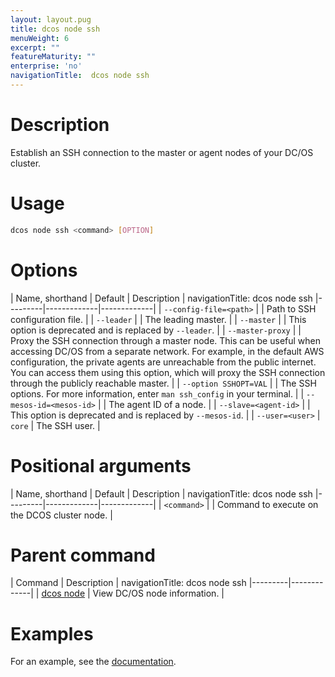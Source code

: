 ```yaml
---
layout: layout.pug
title: dcos node ssh
menuWeight: 6
excerpt: ""
featureMaturity: ""
enterprise: 'no'
navigationTitle:  dcos node ssh
---
```


<!-- This source repo for this topic is https://github.com/dcos/dcos-docs -->

    
# Description
Establish an SSH connection to the master or agent nodes of your DC/OS cluster.

# Usage

```bash
dcos node ssh <command> [OPTION]
```

# Options

| Name, shorthand | Default | Description |
navigationTitle:  dcos node ssh
|---------|-------------|-------------|
| `--config-file=<path>`   |             | Path to SSH configuration file. |
| `--leader`   |             |  The leading master. |
| `--master`   |             |  This option is deprecated and is replaced by `--leader`. |
| `--master-proxy`   |             | Proxy the SSH connection through a master node. This can be useful when accessing DC/OS from a separate network. For example, in the default AWS configuration, the private agents are unreachable from the public internet. You can access them using this option, which will proxy the SSH connection through the publicly reachable master. |
| `--option SSHOPT=VAL`   |             | The SSH options. For more information, enter `man ssh_config` in your terminal. |
| `--mesos-id=<mesos-id>`   |             | The agent ID of a node. |
| `--slave=<agent-id>`   |             | This option is deprecated and is replaced by `--mesos-id`. |
| `--user=<user>`   |   `core`   | The SSH user. |

# Positional arguments

| Name, shorthand | Default | Description |
navigationTitle:  dcos node ssh
|---------|-------------|-------------|
| `<command>`   |             | Command to execute on the DCOS cluster node. |

# Parent command

| Command | Description |
navigationTitle:  dcos node ssh
|---------|-------------|
| [dcos node](/docs/1.10/cli/command-reference/dcos-node/) | View DC/OS node information. | 

# Examples

For an example, see the [documentation](/docs/1.10/administering-clusters/sshcluster/).
